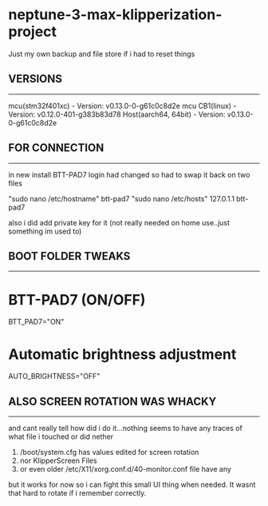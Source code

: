# neptune-3-max-klipperization-project
Just my own backup and file store if i had to reset things



VERSIONS
-----------------------------------------------
-----------------------------------------------
mcu(stm32f401xc) - Version: v0.13.0-0-g61c0c8d2e
mcu CB1(linux) - Version: v0.12.0-401-g383b83d78
Host(aarch64, 64bit) - Version: v0.13.0-0-g61c0c8d2e


FOR CONNECTION
-----------------------------------------------
-----------------------------------------------
in new install BTT-PAD7 login had changed so had to swap it back on two files

"sudo nano /etc/hostname"
btt-pad7
"sudo nano /etc/hosts"
127.0.1.1 btt-pad7

also i did add private key for it (not really needed on home use..just something im used to)


BOOT FOLDER TWEAKS
-----------------------------------------------
-------------------------------------------------
# BTT-PAD7 (ON/OFF)
BTT_PAD7="ON"
# Automatic brightness adjustment
AUTO_BRIGHTNESS="OFF"


ALSO SCREEN ROTATION WAS WHACKY
-----------------------------------------------
------------------------------------------------
and cant really tell how did i do it...nothing seems to have any traces of what file i touched or did nether
1. /boot/system.cfg has values edited for screen rotation
2. nor KlipperScreen Files 
3. or even older /etc/X11/xorg.conf.d/40-monitor.conf file have any 

but it works for now so i can fight this small UI thing when needed. It wasnt that hard to rotate if i remember correctly.



